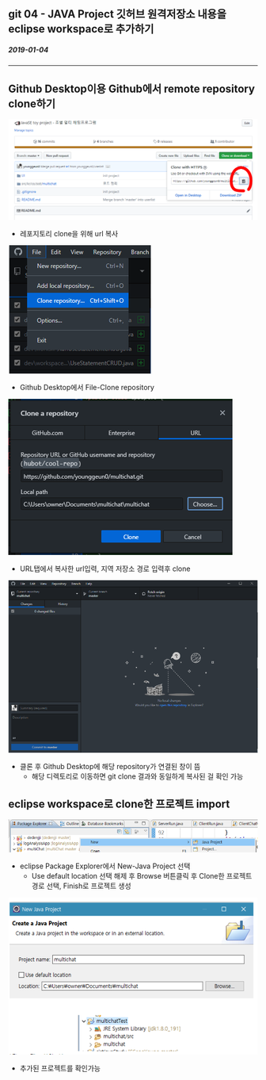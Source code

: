 ## git 04 - JAVA Project 깃허브 원격저장소 내용을 eclipse workspace로 추가하기

##### 2019-01-04

---

## Github Desktop이용 Github에서 remote repository clone하기

![01](https://github.com/younggeun0/TIL/blob/master/git/basic/img/04/01.png?raw=true)

* 레포지토리 clone을 위해 url 복사

![02](https://github.com/younggeun0/TIL/blob/master/git/basic/img/04/02.png?raw=true)

* Github Desktop에서 File-Clone repository 

![03](https://github.com/younggeun0/TIL/blob/master/git/basic/img/04/03.png?raw=true)

* URL탭에서 복사한 url입력, 지역 저장소 경로 입력후 clone

![04](https://github.com/younggeun0/TIL/blob/master/git/basic/img/04/04.png?raw=true)

* 클론 후 Github Desktop에 해당 repository가 연결된 창이 뜸
    * 해당 디렉토리로 이동하면 git clone 결과와 동일하게 복사된 걸 확인 가능

## eclipse workspace로 clone한 프로젝트 import

![05](https://github.com/younggeun0/TIL/blob/master/git/basic/img/04/05.png?raw=true)

* eclipse Package Explorer에서 New-Java Project 선택
    * Use default location 선택 해제 후 Browse 버튼클릭 후 Clone한 프로젝트 경로 선택, Finish로 프로젝트 생성

![07](https://github.com/younggeun0/TIL/blob/master/git/basic/img/04/07.png?raw=true)

* 추가된 프로젝트를 확인가능



